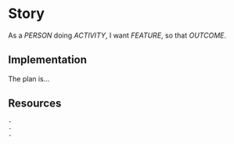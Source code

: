 # Story

<!-- How would you explain the idea to a beginner? -->

As a *PERSON* doing *ACTIVITY*, I want *FEATURE*, so that *OUTCOME*.

## Implementation

<!-- What is the plan? How do you want to do this exactly? Describe it in detail, with links to examples and related work. -->

The plan is...

## Resources

<!-- What will people need to accomplish this task? Provide as much help as possible to get them started. -->

    -
    -
    -
